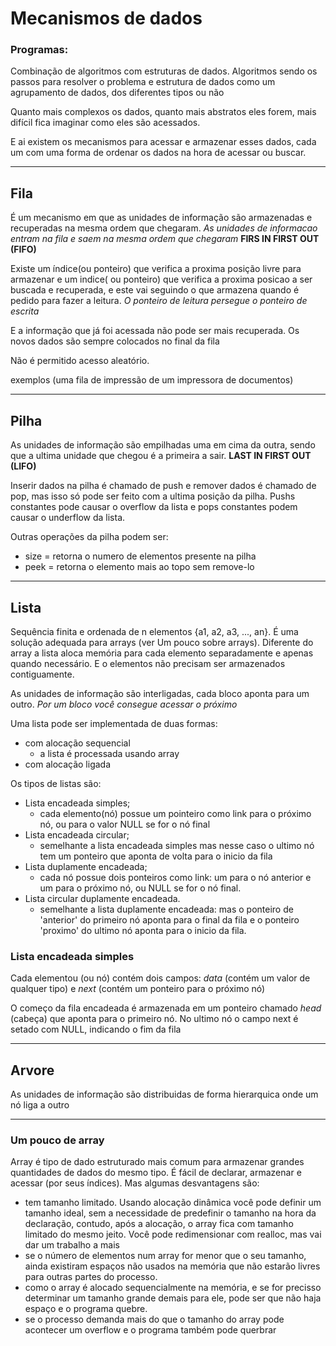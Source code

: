 
# Mecanismos de dados
### Programas: 
Combinação de algoritmos com estruturas de dados. Algoritmos sendo os passos para resolver o problema e estrutura de dados como um agrupamento de dados, dos diferentes tipos ou não

Quanto mais complexos os dados, quanto mais abstratos eles forem, mais difícil fica imaginar como eles são acessados.

E ai existem os mecanismos para acessar e armazenar esses dados, cada um com uma forma de ordenar os dados na hora de acessar ou buscar.

***
## Fila
É um mecanismo em que as unidades de informação são armazenadas e recuperadas na mesma ordem que chegaram. _As unidades de informacao entram na fila e saem na mesma ordem que chegaram_
**FIRS IN FIRST OUT (FIFO)**

Existe um índice(ou ponteiro) que verifica a proxima posição livre para armazenar e um indice( ou ponteiro) que verifica a proxima posicao a ser buscada e recuperada, e este vai seguindo o que armazena quando é pedido para fazer a leitura. _O ponteiro de leitura persegue o ponteiro de escrita_

E a informação que já foi acessada não pode ser mais recuperada. Os novos dados são sempre colocados no final da fila

Não é permitido acesso aleatório.

exemplos (uma fila de impressão de um impressora de documentos)
***
## Pilha
As unidades de informação são empilhadas uma em cima da outra, sendo que a ultima unidade que chegou é a primeira a sair. 
**LAST IN FIRST OUT (LIFO)**

Inserir dados na pilha é chamado de push e remover dados é chamado de pop, mas isso só pode ser feito com a ultima posição da pilha. Pushs constantes pode causar o overflow da lista e pops constantes podem causar o underflow da lista.

Outras operações da pilha podem ser:
* size = retorna o numero de elementos presente na pilha
* peek = retorna o elemento mais ao topo sem remove-lo

***
## Lista
Sequência finita e ordenada de n elementos {a1, a2, a3, ..., an}. É uma solução adequada para arrays (ver Um pouco sobre arrays). Diferente do array a lista aloca memória para cada elemento separadamente e apenas quando necessário. E o elementos não precisam ser armazenados contiguamente.

As unidades de informação são interligadas, cada bloco aponta para um outro. _Por um bloco você consegue acessar o próximo_

Uma lista pode ser implementada de duas formas:
* com alocação sequencial
    * a lista é processada usando array
* com alocação ligada

Os tipos de listas são:
* Lista encadeada simples;
    * cada elemento(nó) possue um pointeiro como link para o próximo nó, ou para o valor NULL se for o nó final
* Lista encadeada circular;
    * semelhante a lista encadeada simples mas nesse caso o ultimo nó tem um ponteiro que aponta de volta para o inicio da fila
* Lista duplamente encadeada;
    * cada nó possue dois ponteiros como link: um para o nó anterior e um para o próximo nó, ou NULL se for o nó final.
* Lista circular duplamente encadeada.
    * semelhante a lista duplamente encadeada: mas o ponteiro de 'anterior' do primeiro nó aponta para o final da fila e o ponteiro 'proximo' do ultimo nó aponta para o inicio da fila.

### Lista encadeada simples
Cada elementou (ou nó) contém dois campos: _data_ (contém um valor de qualquer tipo) e _next_ (contém um ponteiro para o próximo nó) 

O começo da fila encadeada é armazenada em um ponteiro chamado _head_ (cabeça) que aponta para o primeiro nó. No ultimo nó o campo next é setado com NULL, indicando o fim da fila 

***
## Arvore
As unidades de informação são distribuidas de forma hierarquica onde um nó liga a outro

***
### Um pouco de array
Array é tipo de dado estruturado mais comum para armazenar grandes quantidades de dados do mesmo tipo. É fácil de declarar, armazenar e acessar (por seus índices). Mas algumas desvantagens são:
* tem tamanho limitado. Usando alocação dinâmica você pode definir um tamanho ideal, sem a necessidade de predefinir o tamanho na hora da declaração, contudo, após a alocação, o array fica com tamanho limitado do mesmo jeito. Você pode redimensionar com realloc, mas vai dar um trabalho a mais
* se o número de elementos num array for menor que o seu tamanho, ainda existiram espaços não usados na memória que não estarão livres para outras partes do processo. 
* como o array é alocado sequencialmente na memória, e se for precisso determinar um tamanho grande demais para ele, pode ser que não haja espaço e o programa quebre.
* se o processo demanda mais do que o tamanho do array pode acontecer um overflow e o programa também pode querbrar
